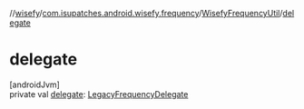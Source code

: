 //[wisefy](../../../index.md)/[com.isupatches.android.wisefy.frequency](../index.md)/[WisefyFrequencyUtil](index.md)/[delegate](delegate.md)

# delegate

[androidJvm]\
private val [delegate](delegate.md): [LegacyFrequencyDelegate](../../com.isupatches.android.wisefy.frequency.delegates/-legacy-frequency-delegate/index.md)
